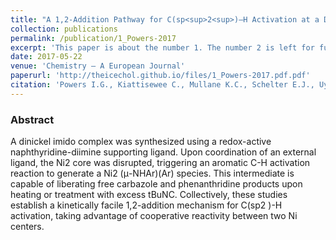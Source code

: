 ```yaml
---
title: "A 1,2-Addition Pathway for C(sp<sup>2<sup>)—H Activation at a Dinickel Imide"
collection: publications
permalink: /publication/1_Powers-2017
excerpt: 'This paper is about the number 1. The number 2 is left for future work.'
date: 2017-05-22
venue: 'Chemistry – A European Journal'
paperurl: 'http://theicechol.github.io/files/1_Powers-2017.pdf.pdf'
citation: 'Powers I.G., Kiattisewee C., Mullane K.C., Schelter E.J., Uyeda C. (2017). &quot;A 1,2-Addition Pathway for C(sp<sup>2<sup>)—H Activation at a Dinickel Imide.&quot; <i>Chemistry – A European Journal</i>. 23(32):7694-7697. PMID: 28453895'
---
```


### Abstract

A dinickel imido complex was synthesized using a redox-active naphthyridine-diimine supporting ligand. Upon coordination of an external ligand, the Ni2 core was disrupted, triggering an aromatic C-H activation reaction to generate a Ni2 (μ-NHAr)(Ar) species. This intermediate is capable of liberating free carbazole and phenanthridine products upon heating or treatment with excess tBuNC. Collectively, these studies establish a kinetically facile 1,2-addition mechanism for C(sp2 )-H activation, taking advantage of cooperative reactivity between two Ni centers.
